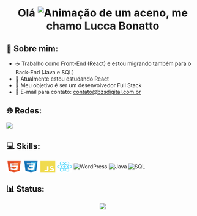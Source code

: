 <div align="center">
<h1> Olá <img height="40" width="40" class="cadeado" src="https://raw.githubusercontent.com/aemmadi/aemmadi/master/wave.gif" alt="Animação de um aceno">, me chamo Lucca Bonatto </h1>
</div>

<h2>💫 Sobre mim:</h2>

- ☕ Trabalho como Front-End (React) e estou migrando também para o Back-End (Java e SQL)
- 🌱 Atualmente estou estudando React
- 🚀 Meu objetivo é ser um desenvolvedor Full Stack
- 📧 E-mail para contato: contato@bzsdigital.com.br

 <h2>🌐 Redes:</h2>
 
 <div>
  <a href="https://www.twitch.tv/devbonatto" target="_blank"><img src="https://img.shields.io/badge/Twitch-%239146FF.svg?style=for-the-badge&logo=Twitch&logoColor=white"></a> 
</div>

<div>
  <h2> 💻 Skills: </h2>  
    <img align="center" alt="HTML" height="30" width="40" src="https://raw.githubusercontent.com/devicons/devicon/master/icons/html5/html5-original.svg">
    <img align="center" alt="CSS" height="30" width="40" src="https://raw.githubusercontent.com/devicons/devicon/master/icons/css3/css3-original.svg">
    <img align="center" alt="JavaScript" height="30" width="40" src="https://raw.githubusercontent.com/devicons/devicon/master/icons/javascript/javascript-plain.svg">
    <img align="center" alt="React" height="30" width="40" src="https://raw.githubusercontent.com/devicons/devicon/master/icons/react/react-original.svg">
    <img align="center" alt="WordPress" height="30" width="40" src="https://www.vectorlogo.zone/logos/wordpress/wordpress-icon.svg">
    <img align="center" alt="Java" height="30" width="40" src="https://cdn.icon-icons.com/icons2/2415/PNG/512/java_original_wordmark_logo_icon_146459.png">
    <img align="center" alt="SQL" height="30" width="40" src="https://icons.veryicon.com/png/o/application/designer-icon/sql-5.png">
</div>

<h2>📊 Status:</h2>

<div align="center">
 <picture>
  <source
  srcset="https://github-readme-stats-sigma-five.vercel.app/api/top-langs/?username=DevBonatto&layout=compact&theme=tokyonight&langs_count8"
  media="(prefers-color-scheme: dark)"
  />
  <source
  srcset="https://github-readme-stats-sigma-five.vercel.app/api/top-langs/?username=DevBonatto&layout=compact&theme=tokyonight&langs_count8"
  media="(prefers-color-scheme: light), (prefers-color-scheme: no-preference)"
  />
  <img src="https://github-readme-stats-sigma-five.vercel.app/api/top-langs/?username=DevBonatto&layout=compact&theme=tokyonight&langs_count8" />
 </picture>
</div>



